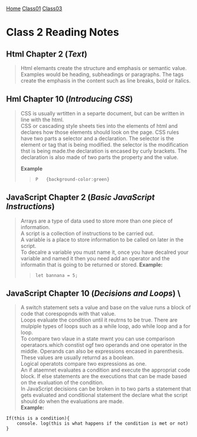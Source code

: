 [Home](README.md)
[Class01](Class01.md)
[Class03](Class03.md)

# Class 2 Reading Notes

## Html Chapter 2 (*Text*)

> Html elemants create the structure and emphasis or semantic value. Examples would be heading, subheadings or paragraphs.
> The tags create the emphasis in the content such as line breaks, bold or italics.

## Hml Chapter 10 (*Introducing CSS*)

> CSS is usually wrtitten in a separte document, but can be written in line with the html.  
> CSS or cascading style sheets ties into the elements of html and declares how those elements should look on the page. CSS rules have two parts a selector and a declaration. The selector is the element or tag that is being modified. the selector is the modification thst is being made.the declaration is encased by curly brackets.
>The declaration is also made of two parts the property and the value.
>
> **Example**
>> `P  
{background-color:green}`

## JavaScript Chapter 2 (*Basic JavaScript Instructions*)

> Arrays are a type of data used to store more than one piece of information.  
> A script is a collection of instructions to be carried out.  
> A variable is a place to store information to be called on later in the script.  
> To decalre a variable you must name it, once you have decalred your variable and named it then you need add an operator and the informatin that is going to be returned or stored.
> **Example:**
>> `let bannana = 5;`

## JavaScript Chapter 10 (*Decisions and Loops*)  \
> A switch statement sets a value and base on the value runs a block of code that corespopnds with that value.  
> Loops evaluate the condition until it reutrns to be true. There are mulpiple types of loops such as a while loop, ado while loop and a for loop.  
> To compare two vlaue in a state mwnt you can use comparison operataors.which constist ogf two operands and one operator in the middle. Operands can also be expressions encased in parenthesis. These values are usually returnd as a boolean.  
> Logical operatots compare two expressions as one.  
> An if ataemnet evaluates a condition and execute the appropriat code block.
>If else statements are the executions that can be made based on the evaluation of the condition.  
> In JavaScript decisions can be broken in to two parts a statement that gets evaluated and conditional statement the declare what the script should do when the evaluations are made.  
> **Example:** 

```
If(this is a condition){
    console. log(this is what happens if the condition is met or not)
}
```